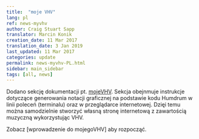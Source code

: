 ```yaml
---
title:  "moje VHV"
lang: pl
ref: news-myvhv
author: Craig Stuart Sapp
translator: Marcin Konik
creation_date: 11 Mar 2017
translation_date: 3 Jan 2019
last_updated: 11 Mar 2017
categories: update
permalink: news-myvhv-PL.html
sidebar: main_sidebar
tags: [all, news]
---
```


Dodano sekcję dokumentacji pt. [mojeVHV](/myvhv/introduction).
Sekcja obejnmuje instrukcje dotyczące generowania notacji graficznej
na podstawie kodu Humdrum w linii poleceń (terminalu) oraz w przeglądarce
internetowej. Dzięi temu można samodzielnie stworzyć własną stronę
internetową z zawartością muzyczną wykorzystując VHV.

Zobacz [wprowadzenie do mojegoVHV] aby rozpocząć.
